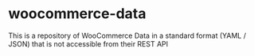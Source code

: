 # woocommerce-data
This is a repository of WooCommerce Data in a standard format (YAML / JSON) that is not accessible from their REST API
